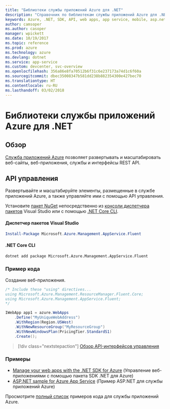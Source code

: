 ```yaml
---
title: "Библиотеки службы приложений Azure для .NET"
description: "Справочник по библиотекам службы приложений Azure для .NET"
keywords: Azure, .NET, SDK, API, web apps, app service, mobile, asp.net
author: camsoper
ms.author: casoper
manager: wpickett
ms.date: 10/19/2017
ms.topic: reference
ms.prod: azure
ms.technology: azure
ms.devlang: dotnet
ms.service: app-service
ms.custom: devcenter, svc-overview
ms.openlocfilehash: 356a86e8fa70512b6f31c6e237173a74d1c6f60a
ms.sourcegitcommit: dbec35008347b581dd238b882354300e427bec70
ms.translationtype: HT
ms.contentlocale: ru-RU
ms.lasthandoff: 03/02/2018
---
```

# <a name="azure-app-service-libraries-for-net"></a>Библиотеки службы приложений Azure для .NET

## <a name="overview"></a>Обзор

[Служба приложений Azure](/azure/app-service/app-service-value-prop-what-is) позволяет развертывать и масштабировать веб-сайты, веб-приложения, службы и интерфейсы REST API.

## <a name="management-api"></a>API управления

Развертывайте и масштабируйте элементы, размещенные в службе приложений Azure, а также управляйте ими с помощью API управления.

Установите [пакет NuGet](https://www.nuget.org/packages/Microsoft.Azure.Management.AppService.Fluent) непосредственно из [консоли диспетчера пакетов][PackageManager] Visual Studio или с помощью [.NET Core CLI][DotNetCLI].


#### <a name="visual-studio-package-manager"></a>Диспетчер пакетов Visual Studio

```powershell
Install-Package Microsoft.Azure.Management.AppService.Fluent
```

#### <a name="net-core-cli"></a>.NET Core CLI

```bash
dotnet add package Microsoft.Azure.Management.AppService.Fluent
```

### <a name="code-example"></a>Пример кода

Создание веб-приложения.

```csharp
/* Include these "using" directives...
using Microsoft.Azure.Management.ResourceManager.Fluent.Core;
using Microsoft.Azure.Management.AppService.Fluent;
*/

IWebApp app1 = azure.WebApps
    .Define("MyUniqueWebAddress")
    .WithRegion(Region.USWest)
    .WithNewResourceGroup("MyResourceGroup")
    .WithNewWindowsPlan(PricingTier.StandardS1)
    .Create();
```

> [!div class="nextstepaction"]
> [Обзор API-интерфейсов управления](/dotnet/api/overview/azure/appservice/management)

### <a name="samples"></a>Примеры

* [Manage your web apps with the .NET SDK for Azure](https://azure.microsoft.com/resources/samples/app-service-web-dotnet-manage/) (Управление веб-приложениями с помощью пакета SDK .NET для Azure)
* [ASP.NET sample for Azure App Service](https://azure.microsoft.com/resources/samples/app-service-web-dotnet-get-started/) (Пример ASP.NET для службы приложений Azure)

Просмотрите [полный список](https://azure.microsoft.com/resources/samples/?platform=dotnet&term=app%20service) примеров кода для службы приложений Azure.

[PackageManager]: https://docs.microsoft.com/nuget/tools/package-manager-console
[DotNetCLI]: https://docs.microsoft.com/dotnet/core/tools/dotnet-add-package